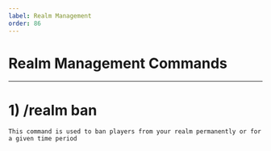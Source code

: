 ```yaml
---
label: Realm Management 
order: 86
---
```


# Realm Management Commands 

---

# 1) /realm ban 
    This command is used to ban players from your realm permanently or for a given time period 
    

